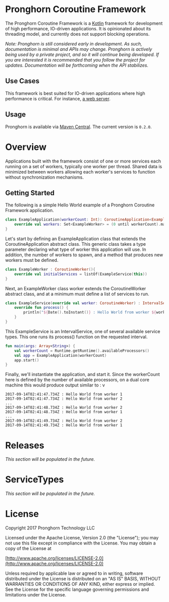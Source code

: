 # Pronghorn Coroutine Framework
The Pronghorn Coroutine Framework is a [Kotlin](https://kotlinlang.org/) framework for development of high performance, IO-driven applications. It is opinionated about its threading model, and currently does not support blocking operations.

_Note: Pronghorn is still considered early in development.  As such, documentation is minimal and APIs may change.  Pronghorn is actively being used by a private project, and so it will continue being developed.  If you are interested it is recommended that you follow the project for updates.  Documentation will be forthcoming when the API stabilizes._

## Use Cases
This framework is best suited for IO-driven applications where high performance is critical. For instance, [a web server](https://github.com/pronghorn-tech/server).

## Usage
Pronghorn is available via [Maven Central](http://search.maven.org/#artifactdetails%7Ctech.pronghorn%7Ccoroutines%7C0.2.0%7Cjar).  The current version is `0.2.0`.

# Overview
Applications built with the framework consist of one or more services each running on a set of workers, typically one worker per thread. Shared data is minimized between workers allowing each worker's services to function without synchronization mechanisms.

## Getting Started
The following is a simple Hello World example of a Pronghorn Coroutine Framework application.

```kotlin    
class ExampleApplication(workerCount: Int): CoroutineApplication<ExampleWorker>() {
    override val workers: Set<ExampleWorker> = (0 until workerCount).map { ExampleWorker() }.toSet()
}
```

Let's start by defining an ExampleApplication class that extends the CoroutineApplication abstract class. This generic class takes a type parameter declaring what type of worker this application will use. In addition, the number of workers to spawn, and a method that produces new workers must be defined.

```kotlin
class ExampleWorker : CoroutineWorker(){
    override val initialServices = listOf(ExampleService(this))
}
```

Next, an ExampleWorker class worker extends the CoroutineWorker abstract class, and at a minimum must define a list of services to run.

```kotlin
class ExampleService(override val worker: CoroutineWorker) : IntervalService(Duration.ofSeconds(1)){
    override fun process() {
        println("${Date().toInstant()} : Hello World from worker ${worker.workerID}")
    }
}
```

This ExampleService is an IntervalService, one of several available service types. This one runs its process() function on the requested interval.

```kotlin
fun main(args: Array<String>) {
    val workerCount = Runtime.getRuntime().availableProcessors()
    val app = ExampleApplication(workerCount)
    app.start()
}
```

Finally, we'll instantiate the application, and start it. Since the workerCount here is defined by the number of available processors, on a dual core machine this would produce output similar to :
v
```
2017-09-14T02:41:47.734Z : Hello World from worker 1
2017-09-14T02:41:47.734Z : Hello World from worker 2
...
2017-09-14T02:41:48.734Z : Hello World from worker 2
2017-09-14T02:41:48.734Z : Hello World from worker 1
...
2017-09-14T02:41:49.734Z : Hello World from worker 2
2017-09-14T02:41:49.734Z : Hello World from worker 1
```

# Releases

_This section will be populated in the future._

# ServiceTypes

_This section will be populated in the future._

# License
Copyright 2017 Pronghorn Technology LLC

Licensed under the Apache License, Version 2.0 (the "License");
you may not use this file except in compliance with the License.
You may obtain a copy of the License at

[http://www.apache.org/licenses/LICENSE-2.0](http://www.apache.org/licenses/LICENSE-2.0)

Unless required by applicable law or agreed to in writing, software
distributed under the License is distributed on an "AS IS" BASIS,
WITHOUT WARRANTIES OR CONDITIONS OF ANY KIND, either express or implied.
See the License for the specific language governing permissions and
limitations under the License.
